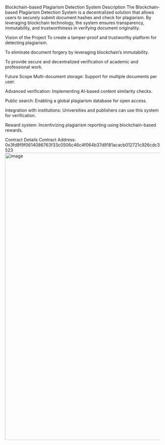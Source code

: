 Blockchain-based Plagiarism Detection System
Description
The Blockchain-based Plagiarism Detection System is a decentralized solution that allows users to securely submit document hashes and check for plagiarism. By leveraging blockchain technology, the system ensures transparency, immutability, and trustworthiness in verifying document originality.

Vision of the Project
To create a tamper-proof and trustworthy platform for detecting plagiarism.

To eliminate document forgery by leveraging blockchain’s immutability.

To provide secure and decentralized verification of academic and professional work.

Future Scope
Multi-document storage: Support for multiple documents per user.

Advanced verification: Implementing AI-based content similarity checks.

Public search: Enabling a global plagiarism database for open access.

Integration with institutions: Universities and publishers can use this system for verification.

Reward system: Incentivizing plagiarism reporting using blockchain-based rewards.

Contract Details
Contract Address: 0x3fd8f9f0614086763f33c0506c46c4f064b37d9181acacb012721c926cdc3523
<img width="936" alt="image" src="https://github.com/user-attachments/assets/8318df64-5562-48dd-9e60-2397eb0aabc0" />

